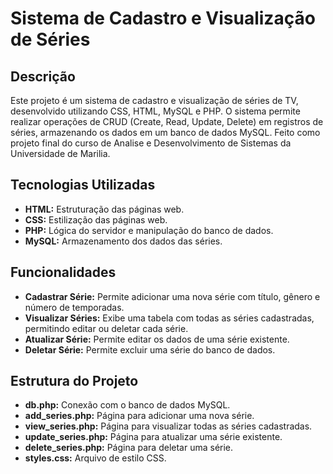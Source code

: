 # Sistema de Cadastro e Visualização de Séries

## Descrição

Este projeto é um sistema de cadastro e visualização de séries de TV, desenvolvido utilizando CSS, HTML, MySQL e PHP. O sistema permite realizar operações de CRUD (Create, Read, Update, Delete) em registros de séries, armazenando os dados em um banco de dados MySQL. Feito como projeto final do curso de Analise e Desenvolvimento de Sistemas da Universidade de Marilia.

## Tecnologias Utilizadas

- **HTML:** Estruturação das páginas web.
- **CSS:** Estilização das páginas web.
- **PHP:** Lógica do servidor e manipulação do banco de dados.
- **MySQL:** Armazenamento dos dados das séries.

## Funcionalidades

- **Cadastrar Série:** Permite adicionar uma nova série com título, gênero e número de temporadas.
- **Visualizar Séries:** Exibe uma tabela com todas as séries cadastradas, permitindo editar ou deletar cada série.
- **Atualizar Série:** Permite editar os dados de uma série existente.
- **Deletar Série:** Permite excluir uma série do banco de dados.

## Estrutura do Projeto

- **db.php:** Conexão com o banco de dados MySQL.
- **add_series.php:** Página para adicionar uma nova série.
- **view_series.php:** Página para visualizar todas as séries cadastradas.
- **update_series.php:** Página para atualizar uma série existente.
- **delete_series.php:** Página para deletar uma série.
- **styles.css:** Arquivo de estilo CSS.

